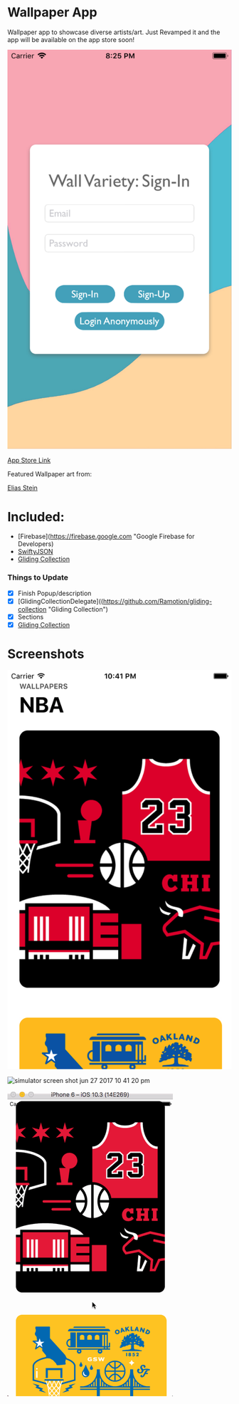 # Wallpaper App

Wallpaper app to showcase diverse artists/art. Just Revamped it and the app will be available on the app store soon!

![Revamped App Photo](/Resources/07142018.png)

[App Store Link]()

Featured Wallpaper art from:

[Elias Stein](https://dribbble.com/elias "Elias Stein on Dribbble")

# Included:

- [Firebase](https://firebase.google.com "Google Firebase for Developers)
- [SwiftyJSON](https://github.com/SwiftyJSON/SwiftyJSON "SwiftyJSON")
- [Gliding Collection](https://github.com/Ramotion/gliding-collection "Gliding Collection")


### Things to Update

- [x] Finish Popup/description
- [x] [GlidingCollectionDelegate]((https://github.com/Ramotion/gliding-collection "Gliding Collection")
- [x] Sections
- [x] [Gliding Collection](https://github.com/Ramotion/gliding-collection "Gliding Collection")

# Screenshots

![screen shot 2017-06-27 at 10 41 23 pm](/Resources/06272017.png)

![simulator screen shot jun 27 2017 10 41 20 pm](https://user-images.githubusercontent.com/24944725/27619714-2146a722-5b8a-11e7-9d6d-d63ed77aef4d.png)

![Wallpaper Gif](/Resources/wallpaper.gif)
